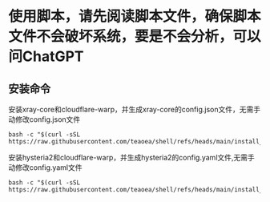 # 使用脚本，请先阅读脚本文件，确保脚本文件不会破坏系统，要是不会分析，可以问ChatGPT
 
## 安装命令

安装xray-core和cloudflare-warp，并生成xray-core的config.json文件，无需手动修改config.json文件
```shell
bash -c "$(curl -sSL https://raw.githubusercontent.com/teaoea/shell/refs/heads/main/install_xray_warp.sh)"
```
安装hysteria2和cloudflare-warp，并生成hysteria2的config.yaml文件,无需手动修改config.yaml文件
```shell
bash -c "$(curl -sSL https://raw.githubusercontent.com/teaoea/shell/refs/heads/main/install_%20hysteria2_warp.sh)"
```